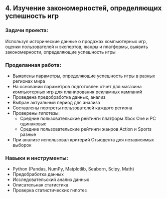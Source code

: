 ## 4. Изучение закономерностей, определяющих успешность игр

### Задачи проекта:

Используя исторические данные о продажах компьютерных игр, оценки пользователей и экспертов, жанры и платформы, выявить закономерности, определяющие успешность игры

### Проделанная работа:

- Выявлены параметры, определяющие успешность игры в разных регионах мира
- На основании параметров подготовлен отчет для магазина компьютерных игр для планирования рекламных кампаний
- Проведена предобработка данных, анализ
- Выбран актуальный период для анализа
- Составлены портреты пользователей каждого региона
- Проверены гипотезы: 
    - Средние пользовательские рейтинги платформ Xbox One и PC одинаковые
    - Средние пользовательские рейтинги жанров Action и Sports разные
- При анализе использовал критерий Стьюдента для независимых выборок

### Навыки и инструменты:

- Python (Pandas, NumPy, Matplotlib, Seaborn, Scipy, Math)
- Предобработка данных
- Исследовательский анализ данных
- Описательная статистика
- Проверка статистических гипотез
